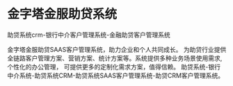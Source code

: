 # 金字塔金服助贷系统
助贷系统crm-银行中介客户管理系统-金融助贷客户管理系统

金字塔金服助贷SAAS客户管理系统，助力企业和个人共同成长。
为助贷行业提供全链路客户管理方案、营销方案、统计方案等。系统提供多种业务场景使用需求,个性化的办公管理，
可提供更多的定制化需求方案，值得信赖。
助贷系统-银行中介系统-助贷系统CRM-助贷系统SAAS客户管理系统-助贷CRM客户管理系统。

